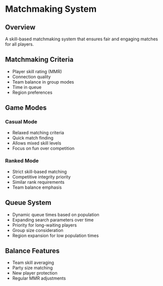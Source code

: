 # Matchmaking System

## Overview
A skill-based matchmaking system that ensures fair and engaging matches for all players.

## Matchmaking Criteria
- Player skill rating (MMR)
- Connection quality
- Team balance in group modes
- Time in queue
- Region preferences

## Game Modes
### Casual Mode
- Relaxed matching criteria
- Quick match finding
- Allows mixed skill levels
- Focus on fun over competition

### Ranked Mode
- Strict skill-based matching
- Competitive integrity priority
- Similar rank requirements
- Team balance emphasis

## Queue System
- Dynamic queue times based on population
- Expanding search parameters over time
- Priority for long-waiting players
- Group size consideration
- Region expansion for low population times

## Balance Features
- Team skill averaging
- Party size matching
- New player protection
- Regular MMR adjustments
